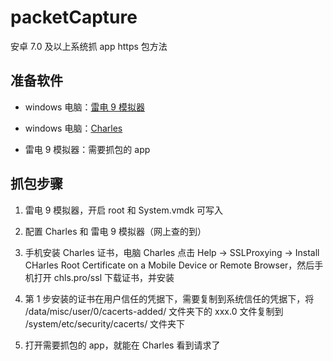# packetCapture

安卓 7.0 及以上系统抓 app https 包方法

## 准备软件

- windows 电脑：[雷电 9 模拟器](https://www.ldmnq.com/)

- windows 电脑：[Charles](http://www.manongjc.com/detail/60-qhpkjidfnchvlto.html)

- 雷电 9 模拟器：需要抓包的 app

## 抓包步骤

1. 雷电 9 模拟器，开启 root 和 System.vmdk 可写入

2. 配置 Charles 和 雷电 9 模拟器（网上查的到）

3. 手机安装 Charles 证书，电脑 Charles 点击 Help -> SSLProxying -> Install CHarles Root Certificate on a Mobile Device or Remote Browser，然后手机打开 chls.pro/ssl 下载证书，并安装

4. 第 1 步安装的证书在用户信任的凭据下，需要复制到系统信任的凭据下，将 /data/misc/user/0/cacerts-added/ 文件夹下的 xxx.0 文件复制到 /system/etc/security/cacerts/ 文件夹下

5. 打开需要抓包的 app，就能在 Charles 看到请求了

